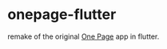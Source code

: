 # onepage-flutter
remake of the original [One Page](https://github.com/samar1h/onepage-js) app in flutter.

